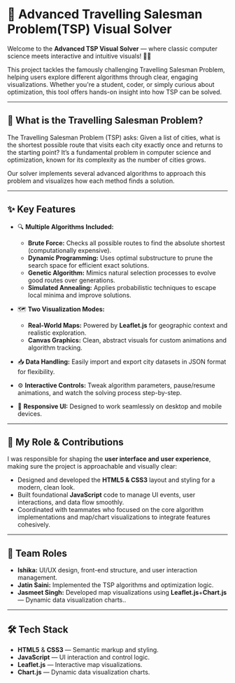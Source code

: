 # 🚀 Advanced Travelling Salesman Problem(TSP) Visual Solver

Welcome to the **Advanced TSP Visual Solver** — where classic computer science meets interactive and intuitive visuals! 🎨✨

This project tackles the famously challenging Travelling Salesman Problem, helping users explore different algorithms through clear, engaging visualizations. Whether you're a student, coder, or simply curious about optimization, this tool offers hands-on insight into how TSP can be solved.

---

## 🧩 What is the Travelling Salesman Problem?

The Travelling Salesman Problem (TSP) asks: Given a list of cities, what is the shortest possible route that visits each city exactly once and returns to the starting point? It’s a fundamental problem in computer science and optimization, known for its complexity as the number of cities grows.

Our solver implements several advanced algorithms to approach this problem and visualizes how each method finds a solution.

---

## ✨ Key Features

- 🔍 **Multiple Algorithms Included:**  
  - **Brute Force:** Checks all possible routes to find the absolute shortest (computationally expensive).  
  - **Dynamic Programming:** Uses optimal substructure to prune the search space for efficient exact solutions.  
  - **Genetic Algorithm:** Mimics natural selection processes to evolve good routes over generations.  
  - **Simulated Annealing:** Applies probabilistic techniques to escape local minima and improve solutions.

- 🗺️ **Two Visualization Modes:**  
  - **Real-World Maps:** Powered by **Leaflet.js** for geographic context and realistic exploration.  
  - **Canvas Graphics:** Clean, abstract visuals for custom animations and algorithm tracking.

- 📥 **Data Handling:** Easily import and export city datasets in JSON format for flexibility.

- ⚙️ **Interactive Controls:** Tweak algorithm parameters, pause/resume animations, and watch the solving process step-by-step.

- 📱 **Responsive UI:** Designed to work seamlessly on desktop and mobile devices.

---

## 🎨 My Role & Contributions

I was responsible for shaping the **user interface and user experience**, making sure the project is approachable and visually clear:

- Designed and developed the **HTML5 & CSS3** layout and styling for a modern, clean look.  
- Built foundational **JavaScript** code to manage UI events, user interactions, and data flow smoothly.  
- Coordinated with teammates who focused on the core algorithm implementations and map/chart visualizations to integrate features cohesively.

---

## 🤝 Team Roles

- **Ishika:** UI/UX design, front-end structure, and user interaction management.  
- **Jatin Saini:** Implemented the TSP algorithms and optimization logic.  
- **Jasmeet Singh:** Developed map visualizations using **Leaflet.js**+**Chart.js** — Dynamic data visualization charts..

---

## 🛠️ Tech Stack

- **HTML5** & **CSS3** — Semantic markup and styling.  
- **JavaScript** — UI interaction and control logic.  
- **Leaflet.js** — Interactive map visualizations.  
- **Chart.js** — Dynamic data visualization charts.
